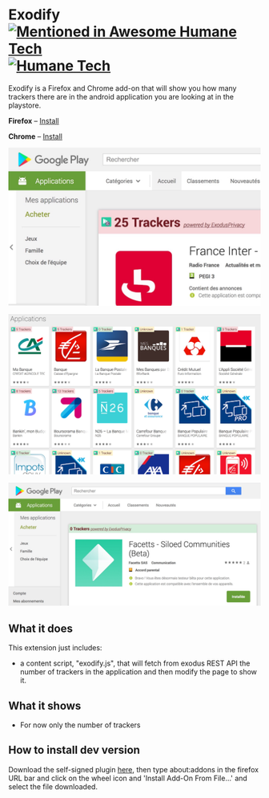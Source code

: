 # Exodify [![Mentioned in Awesome Humane Tech](https://awesome.re/mentioned-badge.svg)](https://github.com/engagingspaces/awesome-humane-tech) [![Humane Tech](https://raw.githubusercontent.com/engagingspaces/awesome-humane-tech/master/humane-tech-badge.svg?sanitize=true)](https://humanetech.com)

Exodify is a Firefox and Chrome add-on that will show you how many trackers there are in the android application you are looking at in the playstore.

**Firefox** &ndash; [Install](https://addons.mozilla.org/en-US/firefox/addon/exodify/) 

**Chrome** &ndash; [Install](https://chrome.google.com/webstore/detail/exodify/imfbjeceaelpdlhbeembaocakecajhlm)

![Screenshot](/doc/img-trackers-full.jpg)

![Screenshot](/doc/img-banks.jpg)

![Screenshot](/doc/img-no-trackers.jpg)


## What it does

This extension just includes:

* a content script, "exodify.js", that will fetch from exodus REST API the number of trackers in the application and then modify the page to show it.


## What it shows

* For now only the number of trackers


## How to install dev version

Download the self-signed plugin [here](/dist/exodify-0.1.2-an+fx.xpi), then type about:addons in the firefox URL bar and click on the wheel icon and 'Install Add-On From File...' and select the file downloaded.
